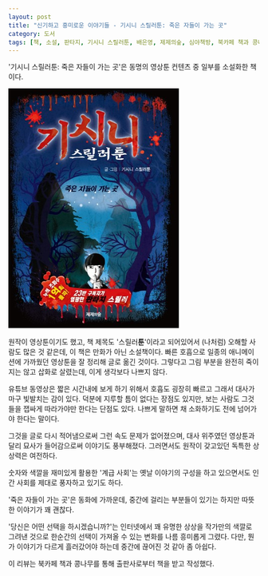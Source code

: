 ```yaml
---
layout: post
title: "신기하고 흥미로운 이야기들 - 기시니 스릴러툰: 죽은 자들이 가는 곳"
category: 도서
tags: [책, 소설, 판타지, 기시니 스릴러툰, 배은영, 제제의숲, 심야책방, 북카페 책과 콩나무, 서평]
---
```


'기시니 스릴러툰: 죽은 자들이 가는 곳'은
동명의 영상툰 컨텐츠 중 일부를 소설화한 책이다.

![표지](/images/book/gisini-thriller-toon-book.jpg)

원작이 영상툰이기도 했고,
책 제목도 '스릴러**툰**'이라고 되어있어서 (나처럼) 오해할 사람도 많은 것 같은데,
이 책은 만화가 아닌 소설책이다.
빠른 호흡으로 일종의 애니메이션에 가까웠던 영상툰을 잘 정리해 글로 옮긴 것이다.
그렇다고 그림 부분을 완전히 죽이지는 않고 삽화로 살렸는데,
이게 생각보다 나쁘지 않다.

유튜브 동영상은 짧은 시간내에 보게 하기 위해서 호흡도 굉장히 빠르고 그래서 대사가 마구 빛발치는 감이 있다.
덕분에 지루할 틈이 없다는 장점도 있지만,
보는 사람도 그것들을 잽싸게 따라가야만 한다는 단점도 있다.
나쁘게 말하면 채 소화하기도 전에 넘어가야 한다는 말이다.

그것을 글로 다시 적어냄으로써 그런 속도 문제가 없어졌으며,
대사 위주였던 영상툰과 달리 묘사가 들어감으로써 이야기도 풍부해졌다.
그러면서도 원작이 갖고있던 독특한 상상력은 여전하다.

숫자와 색깔을 재미있게 활용한 '계급 사회'는
옛날 이야기의 구성을 하고 있으면서도
인간 사회를 제대로 풍자하고 있기도 하다.

'죽은 자들이 가는 곳'은 동화에 가까운데,
중간에 걸리는 부분들이 있기는 하지만
따뜻한 이야기가 꽤 괜찮다.

'당신은 어떤 선택을 하시겠습니까?'는
인터넷에서 꽤 유명한 상상을 작가만의 색깔로 그려낸 것으로
한순간의 선택이 가져올 수 있는 변화를 나름 흥미롭게 그렸다.
다만, 뭔가 이야기가 다르게 흘러갔어야 하는데 중간에 끊어진 것 같아 좀 아쉽다.



<div class="im im-info">
이 리뷰는 북카페 책과 콩나무를 통해 출판사로부터 책을 받고 작성했다.
</div>
